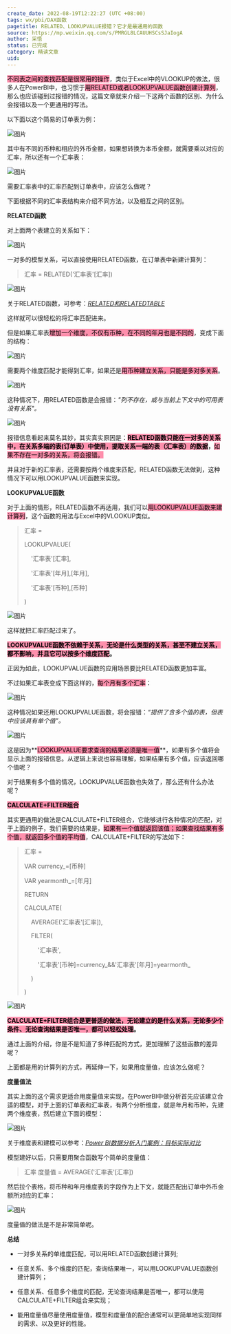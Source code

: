 ```yaml
---
create_date: 2022-08-19T12:22:27 (UTC +08:00)
tags: wx/pbi/DAX函数
pagetitle: RELATED、LOOKUPVALUE报错？它才是最通用的函数
source: https://mp.weixin.qq.com/s/PMRGL8LCAUUHSCsSJaIogA
author: 采悟
status: 已完成
category: 精读文章
uid: 
---
```


<mark style="background: #FF5582A6;">不同表之间的查找匹配是很常用的操作</mark>，类似于Excel中的VLOOKUP的做法，很多人在PowerBI中，也习惯于<mark style="background: #FF5582A6;">用RELATED或者LOOKUPVALUE函数创建计算列</mark>，那么也应该碰到过报错的情况，这篇文章就来介绍一下这两个函数的区别、为什么会报错以及一个更通用的写法。

以下面以这个简易的订单表为例：

![图片](https://mmbiz.qpic.cn/mmbiz_png/aHEbZtANQJOaPvUnuiaHJ7oicpt4dfktiaMnIb3gicPibb4y09bUywqdnycfLyuqWrmeKiaAVNtIo3XMic9RxwCib70icvQ/640?wx_fmt=png&wxfrom=5&wx_lazy=1&wx_co=1)

其中有不同的币种和相应的外币金额，如果想转换为本币金额，就需要乘以对应的汇率，所以还有一个汇率表：

![图片](https://mmbiz.qpic.cn/mmbiz_png/aHEbZtANQJOaPvUnuiaHJ7oicpt4dfktiaM6QFScbhlVS38eURxc7IFibJCmncxsVcFPlJBXj4DTAqRq5lan1ib3lkg/640?wx_fmt=png&wxfrom=5&wx_lazy=1&wx_co=1)

需要汇率表中的汇率匹配到订单表中，应该怎么做呢？

下面根据不同的汇率表结构来介绍不同方法，以及相互之间的区别。

**RELATED函数**

对上面两个表建立的关系如下：  

![图片](https://mmbiz.qpic.cn/mmbiz_png/aHEbZtANQJOaPvUnuiaHJ7oicpt4dfktiaMpia7EWUZKf3UfUpLlCwlCVDVFeaqWQBZRfkO6ialJrAfnxIWdAVUcsRg/640?wx_fmt=png&wxfrom=5&wx_lazy=1&wx_co=1)

一对多的模型关系，可以直接使用RELATED函数，在订单表中新建计算列：

> 汇率 = RELATED('汇率表'\[汇率\])

![图片](https://mmbiz.qpic.cn/mmbiz_png/aHEbZtANQJOaPvUnuiaHJ7oicpt4dfktiaMDYUKZia4L81tBE9Z1qncvvhk4nYanzoTUEpzAickKJMuRdA0dXF8RAmA/640?wx_fmt=png&wxfrom=5&wx_lazy=1&wx_co=1)

关于RELATED函数，可参考：[_RELATED和RELATEDTABLE_](http://mp.weixin.qq.com/s?__biz=MzA4MzQwMjY4MA==&mid=2484068015&idx=1&sn=60ac1e8e4b8ca602f174bab633b61a3b&chksm=8e0c7478b97bfd6e0ffec8cb900aa3eed088cdecbd460da388489a99d9bb9b545611d8e2d089&scene=21#wechat_redirect)  

这样就可以很轻松的将汇率匹配进来。  

但是如果汇率表<mark style="background: #FF5582A6;">增加一个维度，不仅有币种，在不同的年月也是不同的</mark>，变成下面的结构：

![图片](https://mmbiz.qpic.cn/mmbiz_png/aHEbZtANQJOaPvUnuiaHJ7oicpt4dfktiaM5QODHUUyKcgKQVuicVWjLVLg5fTfyOGV5RoBdF3QibOm6kictxFrsnDicQ/640?wx_fmt=png&wxfrom=5&wx_lazy=1&wx_co=1)

需要两个维度匹配才能得到汇率，如果还是<mark style="background: #FF5582A6;">用币种建立关系，只能是多对多关系</mark>。  

![图片](https://mmbiz.qpic.cn/mmbiz_png/aHEbZtANQJOaPvUnuiaHJ7oicpt4dfktiaMPCy9TmicJGcjKDr5ibNA3GTMYCmo537RlP0DySpRIiczicbdcEOViaBMByw/640?wx_fmt=png&wxfrom=5&wx_lazy=1&wx_co=1)

这种情况下，用RELATED函数是会报错：_"列不存在，或与当前上下文中的可用表没有关系"。_

![图片](https://mmbiz.qpic.cn/mmbiz_png/aHEbZtANQJOaPvUnuiaHJ7oicpt4dfktiaMsP2J3jmgaXcPpVPdQhhbOzP6NZ6E8h93qXVl5RVW1F2aDSicq9aPvHg/640?wx_fmt=png&wxfrom=5&wx_lazy=1&wx_co=1)

报错信息看起来莫名其妙，其实真实原因是：**<mark style="background: #FF5582A6;">RELATED函数只能在一对多的关系中，在关系多端的表(订单表）中使用，提取关系一端的表（汇率表）的数据</mark>，**<mark style="background: #FF5582A6;">如果不存在一对多的关系，将会报错。</mark>

并且对于新的汇率表，还需要按两个维度来匹配，RELATED函数无法做到，这种情况下可以用LOOKUPVALUE函数来实现。

**LOOKUPVALUE函数**

对于上面的情形，RELATED函数不再适用，我们可以<mark style="background: #FF5582A6;">用LOOKUPVALUE函数来建计算列</mark>，这个函数的用法与Excel中的VLOOKUP类似。

> 汇率 =
> 
> LOOKUPVALUE(
> 
>     '汇率表'\[汇率\],
> 
>     '汇率表'\[年月\],\[年月\],
> 
>     '汇率表'\[币种\],\[币种\]
> 
> )

![图片](https://mmbiz.qpic.cn/mmbiz_png/aHEbZtANQJOaPvUnuiaHJ7oicpt4dfktiaM1r9gOsibiabYx4Ooh0gB14falR4bzEGcEarWQe1Kc6W7icNWCcyKyXN2w/640?wx_fmt=png&wxfrom=5&wx_lazy=1&wx_co=1)

这样就把汇率匹配过来了。

**<mark style="background: #FF5582A6;">LOOKUPVALUE函数不依赖于关系，无论是什么类型的关系，甚至不建立关系，都不影响，并且它可以按多个维度匹配</mark>。**

正因为如此，LOOKUPVALUE函数的应用场景要比RELATED函数更加丰富。

不过如果汇率表变成下面这样的，<mark style="background: #FF5582A6;">每个月有多个汇率</mark>：

![图片](https://mmbiz.qpic.cn/mmbiz_png/aHEbZtANQJOaPvUnuiaHJ7oicpt4dfktiaM0xOeNZnmPj5S4ELuEavzoqLNtLev1DCSuZQWBicUwdetqmUjtSibrO3A/640?wx_fmt=png&wxfrom=5&wx_lazy=1&wx_co=1)

这种情况如果还用LOOKUPVALUE函数，将会报错：_“提供了含多个值的表，但表中应该具有单个值”。_

![图片](https://mmbiz.qpic.cn/mmbiz_png/aHEbZtANQJOaPvUnuiaHJ7oicpt4dfktiaMjQOCKYF6jpLRJAQk7h2PkVnzKKxqTI5kcqbYanKSIn5VglcZBLtFPQ/640?wx_fmt=png&wxfrom=5&wx_lazy=1&wx_co=1)

这是因为**<mark style="background: #FF5582A6;">LOOKUPVALUE要求查询的结果必须是唯一值</mark>**，如果有多个值将会显示上面的报错信息。从逻辑上来说也容易理解，如果结果有多个值，应该返回哪个值呢？  

对于结果有多个值的情况，LOOKUPVALUE函数也失效了，那么还有什么办法呢？

**<mark style="background: #FF5582A6;">CALCULATE+FILTER组合</mark>**

其实更通用的做法是CALCULATE+FILTER组合，它能够进行各种情况的匹配，对于上面的例子，我们需要的结果是，<mark style="background: #FF5582A6;">如果有一个值就返回该值；如果查找结果有多个值，就返回多个值的平均值</mark>，CALCULATE+FILTER的写法如下：  

> 汇率 \=
> 
> VAR currency\_=\[币种\]
> 
> VAR yearmonth\_=\[年月\]
> 
> RETURN
> 
> CALCULATE(
> 
>     AVERAGE('汇率表'\[汇率\]),
> 
>     FILTER(
> 
>         '汇率表',
> 
>         '汇率表'\[币种\]=currency\_&&'汇率表'\[年月\]=yearmonth\_
> 
>     )
> 
> )

![图片](https://mmbiz.qpic.cn/mmbiz_png/aHEbZtANQJOaPvUnuiaHJ7oicpt4dfktiaMiaJyVaBRRJOD0ibFeVIvub0Y8uxoYbuX56l6UhKn7h02h4XicvpWYfItw/640?wx_fmt=png&wxfrom=5&wx_lazy=1&wx_co=1)

**<mark style="background: #FF5582A6;">CALCULATE+FILTER组合是更普适的做法，无论建立的是什么关系，无论多少个条件、无论查询结果是否唯一，都可以轻松处理</mark>。**  

通过上面的介绍，你是不是知道了多种匹配的方式，更加理解了这些函数的差异呢？

上面都是用的计算列的方式，再延伸一下，如果用度量值，应该怎么做呢？

**度量值法**

其实上面的这个需求更适合用度量值来实现，在PowerBI中做分析首先应该建立合适的模型，对于上面的订单表和汇率表，有两个分析维度，就是年月和币种，先建两个维度表，然后建立下面的模型：  

![图片](https://mmbiz.qpic.cn/mmbiz_png/aHEbZtANQJP1awejph4cohzwxJ5knJic9OPDoJU0lvHrvJicr11MDySrzHTqNnG35fcOZMxBh439IbRGGcN4C0fA/640?wx_fmt=png&wxfrom=5&wx_lazy=1&wx_co=1)

关于维度表和建模可以参考：[_Power BI数据分析入门案例：目标实际对比_](http://mp.weixin.qq.com/s?__biz=MzA4MzQwMjY4MA==&mid=2484078691&idx=1&sn=af288fc6a65368973fd64d53fd392a08&chksm=8e13a2b4b9642ba273bd2f6e9b2547048fe0b4c50dfea6188a6a7b7e63aeb3d586d79534a1f5&scene=21#wechat_redirect)

模型建好以后，只需要用聚合函数写个简单的度量值：  

> 汇率 度量值 = AVERAGE('汇率表'\[汇率\])

然后拉个表格，将币种和年月维度表的字段作为上下文，就能匹配出订单中外币金额所对应的汇率：  

![图片](https://mmbiz.qpic.cn/mmbiz_png/aHEbZtANQJP1awejph4cohzwxJ5knJic91ARWYVrR3ERBarMj93vzTkLib2POgH9qicTVI9ib6S4aPAcnJ6GyLmang/640?wx_fmt=png&wxfrom=5&wx_lazy=1&wx_co=1)

度量值的做法是不是非常简单呢。

**总结**

-   一对多关系的单维度匹配，可以用RELATED函数创建计算列;  
    
-   任意关系、多个维度的匹配，查询结果唯一，可以用LOOKUPVALUE函数创建计算列；  
    
-   任意关系、任意多个维度的匹配，无论查询结果是否唯一，都可以使用CALCULATE+FILTER组合来实现；
    
-   能用度量值尽量使用度量值，模型和度量值的配合通常可以更简单地实现同样的需求、以及更好的性能。
    
